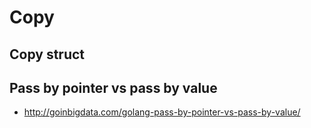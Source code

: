 # Copy
## Copy struct
## Pass by pointer vs pass by value
* http://goinbigdata.com/golang-pass-by-pointer-vs-pass-by-value/

